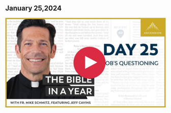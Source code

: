 ## January 25,2024 ##

[![Job's Questioning](https://raw.githubusercontent.com/linusjf/BIAY/main/January/jpgs/Day025.jpg)](https://youtu.be/mdu9C7LOSsc "Job's Questioning")
